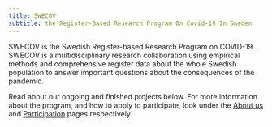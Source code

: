 ```yaml
---
title: SWECOV
subtitle: the Register-Based Research Program On Covid-19 In Sweden
---
```


SWECOV is the Swedish Register-based Research Program on COVID-19. SWECOV is a multidisciplinary research collaboration using empirical methods and comprehensive register data about the whole Swedish population to answer important questions about the consequences of the pandemic.

Read about our ongoing and finished projects below. For more information about the program, and how to apply to participate, look under the [About us](/aboutus/) and [Participation](/participation/) pages respectively.